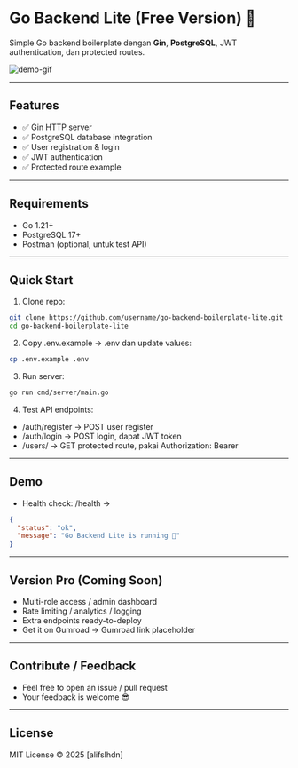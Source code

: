 # Go Backend Lite (Free Version) 🚀

Simple Go backend boilerplate dengan **Gin**, **PostgreSQL**, JWT authentication, dan protected routes.

![demo-gif](https://via.placeholder.com/600x200?text=Demo+GIF)  

---

## **Features**
- ✅ Gin HTTP server  
- ✅ PostgreSQL database integration  
- ✅ User registration & login  
- ✅ JWT authentication  
- ✅ Protected route example  

---

## **Requirements**
- Go 1.21+  
- PostgreSQL 17+  
- Postman (optional, untuk test API)  

---

## **Quick Start**

1. Clone repo:  
```bash
git clone https://github.com/username/go-backend-boilerplate-lite.git
cd go-backend-boilerplate-lite
```
2. Copy .env.example → .env dan update values:
```bash
cp .env.example .env
```
3. Run server:
```bash
go run cmd/server/main.go
```
4. Test API endpoints:
- /auth/register → POST user register
- /auth/login → POST login, dapat JWT token
- /users/ → GET protected route, pakai Authorization: Bearer <token>

---

## **Demo**
- Health check: /health →
```json
{
  "status": "ok",
  "message": "Go Backend Lite is running 🚀"
}
```

---

## **Version Pro (Coming Soon)**
- Multi-role access / admin dashboard
- Rate limiting / analytics / logging
- Extra endpoints ready-to-deploy
- Get it on Gumroad → Gumroad link placeholder

---

## **Contribute / Feedback**
- Feel free to open an issue / pull request
- Your feedback is welcome 😎

---

## **License**
MIT License © 2025 [alifslhdn]

